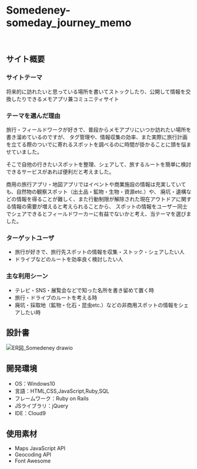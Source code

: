 # Somedeney-someday_journey_memo
​
## サイト概要
### サイトテーマ
将来的に訪れたいと思っている場所を書いてストックしたり、公開して情報を交換したりできるメモアプリ兼コミュニティサイト
​
### テーマを選んだ理由
旅行・フィールドワークが好きで、普段からメモアプリにいつか訪れたい場所を書き溜めているのですが、
タグ管理や、情報収集の効率、また実際に旅行計画を立てる際のついでに寄れるスポットを調べるのに時間が掛かることに頭を悩ませていました。

そこで自他の行きたいスポットを整理、シェアして、旅するルートを簡単に検討できるサービスがあれば便利だと考えました。

商用の旅行アプリ・地図アプリではイベントや商業施設の情報は充実していても、自然物の観察スポット（出土品・鉱物・生物・資源etc.）や、
廃坑・遺構などの情報を得ることが難しく、また行動制限が解除された現在アウトドアに関する情報の需要が増えると考えられることから、
スポットの情報をユーザー同士でシェアできるとフィールドワーカーに有益でないかと考え、当テーマを選びました。
​
### ターゲットユーザ
- 旅行が好きで、旅行先スポットの情報を収集・ストック・シェアしたい人
- ドライブなどのルートを効率良く検討したい人
​
### 主な利用シーン
- テレビ・SNS・展覧会などで知った名所を書き留めて置く時
- 旅行・ドライブのルートを考える時
- 廃坑・採取地（鉱物・化石・昆虫etc.）などの非商用スポットの情報をシェアしたい時

## 設計書
![ER図_Somedeney drawio](https://github.com/hamtos/Somedeney/assets/135288715/39ca88d2-fc23-46ca-b871-abc12eed65e8)
​
## 開発環境
- OS：Windows10
- 言語：HTML,CSS,JavaScript,Ruby,SQL
- フレームワーク：Ruby on Rails
- JSライブラリ：jQuery
- IDE：Cloud9
​
## 使用素材
- Maps JavaScript API
- Geocoding API
- Font Awesome